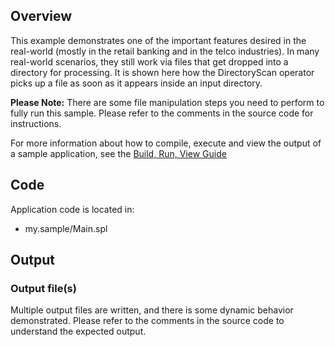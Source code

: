 ## Overview
This example demonstrates one of the important features desired in the real-world (mostly in the retail banking and in the telco industries).  In many real-world scenarios, they still work via files that get dropped into a directory for processing. It is shown here how the DirectoryScan operator picks up a file as soon as it appears inside an input directory.

**Please Note:** There are some file manipulation steps you need to perform to fully run this sample. Please refer to the comments in the source code for instructions.

For more information about how to compile, execute and view the output of a sample application, see the [Build, Run, View Guide](../../BuildRunView.md)

## Code
Application code is located in:
* my.sample/Main.spl

## Output

### Output file(s)
Multiple output files are written, and there is some dynamic behavior demonstrated.  Please refer to the comments in the source code to understand the expected output.

